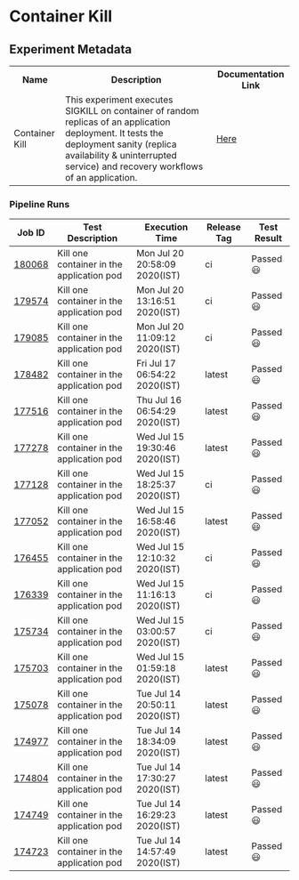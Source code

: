 # Container Kill

## Experiment Metadata
<table>
<tr>
<th> Name </th>
<th> Description </th>
<th> Documentation Link </th>
</tr>
<tr>
 <td> Container Kill </td>
 <td> This experiment executes SIGKILL on container of random replicas of an application deployment. It tests the deployment sanity (replica availability & uninterrupted service) and recovery workflows of an application. </td>
 <td>  <a href="https://docs.litmuschaos.io/docs/container-kill/"> Here </a> </td>
 </tr>
 </table>

 ### Pipeline Runs
 

| Job ID |   Test Description         | Execution Time | Release Tag   | Test Result   |
 |---------|---------------------------| --------------|--------|--------|
|     <a href= "https://gitlab.mayadata.io/litmuschaos/litmus-e2e/-/jobs/180068">180068</a>           |  Kill one container in the application pod           | Mon Jul 20 20:58:09 2020(IST)  | ci | Passed :smiley: |
|     <a href= "https://gitlab.mayadata.io/litmuschaos/litmus-e2e/-/jobs/179574">179574</a>           |  Kill one container in the application pod           | Mon Jul 20 13:16:51 2020(IST)  | ci | Passed :smiley: |
|     <a href= "https://gitlab.mayadata.io/litmuschaos/litmus-e2e/-/jobs/179085">179085</a>           |  Kill one container in the application pod           | Mon Jul 20 11:09:12 2020(IST)  | ci | Passed :smiley: |
|     <a href= "https://gitlab.mayadata.io/litmuschaos/litmus-e2e/-/jobs/178482">178482</a>           |  Kill one container in the application pod           | Fri Jul 17 06:54:22 2020(IST)  | latest | Passed :smiley: |
|     <a href= "https://gitlab.mayadata.io/litmuschaos/litmus-e2e/-/jobs/177516">177516</a>           |  Kill one container in the application pod           | Thu Jul 16 06:54:29 2020(IST)  | latest | Passed :smiley: |
|     <a href= "https://gitlab.mayadata.io/litmuschaos/litmus-e2e/-/jobs/177278">177278</a>           |  Kill one container in the application pod           | Wed Jul 15 19:30:46 2020(IST)  | latest | Passed :smiley: |
|     <a href= "https://gitlab.mayadata.io/litmuschaos/litmus-e2e/-/jobs/177128">177128</a>           |  Kill one container in the application pod           | Wed Jul 15 18:25:37 2020(IST)  | ci | Passed :smiley: |
|     <a href= "https://gitlab.mayadata.io/litmuschaos/litmus-e2e/-/jobs/177052">177052</a>           |  Kill one container in the application pod           | Wed Jul 15 16:58:46 2020(IST)  | latest | Passed :smiley: |
|     <a href= "https://gitlab.mayadata.io/litmuschaos/litmus-e2e/-/jobs/176455">176455</a>           |  Kill one container in the application pod           | Wed Jul 15 12:10:32 2020(IST)  | ci | Passed :smiley: |
|     <a href= "https://gitlab.mayadata.io/litmuschaos/litmus-e2e/-/jobs/176339">176339</a>           |  Kill one container in the application pod           | Wed Jul 15 11:16:13 2020(IST)  | ci | Passed :smiley: |
|     <a href= "https://gitlab.mayadata.io/litmuschaos/litmus-e2e/-/jobs/175734">175734</a>           |  Kill one container in the application pod           | Wed Jul 15 03:00:57 2020(IST)  | ci | Passed :smiley: |
|     <a href= "https://gitlab.mayadata.io/litmuschaos/litmus-e2e/-/jobs/175703">175703</a>           |  Kill one container in the application pod           | Wed Jul 15 01:59:18 2020(IST)  | latest | Passed :smiley: |
|     <a href= "https://gitlab.mayadata.io/litmuschaos/litmus-e2e/-/jobs/175078">175078</a>           |  Kill one container in the application pod           | Tue Jul 14 20:50:11 2020(IST)  | latest | Passed :smiley: |
|     <a href= "https://gitlab.mayadata.io/litmuschaos/litmus-e2e/-/jobs/174977">174977</a>           |  Kill one container in the application pod           | Tue Jul 14 18:34:09 2020(IST)  | latest | Passed :smiley: |
|     <a href= "https://gitlab.mayadata.io/litmuschaos/litmus-e2e/-/jobs/174804">174804</a>           |  Kill one container in the application pod           | Tue Jul 14 17:30:27 2020(IST)  | latest | Passed :smiley: |
|     <a href= "https://gitlab.mayadata.io/litmuschaos/litmus-e2e/-/jobs/174749">174749</a>           |  Kill one container in the application pod           | Tue Jul 14 16:29:23 2020(IST)  | latest | Passed :smiley: |
 |    <a href= "https://gitlab.mayadata.io/litmuschaos/litmus-e2e/-/jobs/174723">174723</a>   |  Kill one container in the application pod           |  Tue Jul 14 14:57:49 2020(IST)     |latest  |Passed :smiley:  |
